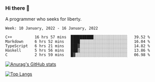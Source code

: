 ### Hi there 👋

<!--
**shejialuo/shejialuo** is a ✨ _special_ ✨ repository because its `README.md` (this file) appears on your GitHub profile.

Here are some ideas to get you started:

- 🔭 I’m currently working on ...
- 🌱 I’m currently learning ...
- 👯 I’m looking to collaborate on ...
- 🤔 I’m looking for help with ...
- 💬 Ask me about ...
- 📫 How to reach me: ...
- 😄 Pronouns: ...
- ⚡ Fun fact: ...
-->

A programmer who seeks for liberty.

<!--START_SECTION:waka-->
```text
Week: 10 January, 2022 - 16 January, 2022

C++          16 hrs 57 mins  ██████████░░░░░░░░░░░░░░░   39.52 % 
Markdown     6 hrs 52 mins   ████░░░░░░░░░░░░░░░░░░░░░   16.04 % 
TypeScript   6 hrs 21 mins   ███▓░░░░░░░░░░░░░░░░░░░░░   14.82 % 
Haskell      5 hrs 56 mins   ███▒░░░░░░░░░░░░░░░░░░░░░   13.86 % 
C            2 hrs 59 mins   █▓░░░░░░░░░░░░░░░░░░░░░░░   06.98 % 
```
<!--END_SECTION:waka-->

[![Anurag's GitHub stats](https://github-readme-stats.vercel.app/api?username=shejialuo&show_icons=true&theme=dracula)](https://github.com/anuraghazra/github-readme-stats)

[![Top Langs](https://github-readme-stats.vercel.app/api/top-langs/?username=shejialuo&layout=compact&hide=javascript,html,css,typescript,tex)](https://github.com/anuraghazra/github-readme-stats)
